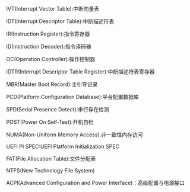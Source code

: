 IVT(Interrupt Vector Table):中断向量表

IDT(Interrupt Descriptor Table):中断描述符表

IR(Instruction Register):指令寄存器

ID(Instruction Decoder):指令译码器

OC(Operation Controller):操作控制器

IDTR(Interrupt Descriptor Table Register):中断描述符表寄存器

MBR(Master Boot Record):主引导记录

PCD(Platform Configuration Database):平台配置数据库

SPD(Serial Presence Detect):串行存在检测

POST(Power On Self-Test):开机自检

NUMA(Non-Uniform Memory Access):非一致性内存访问

UEFI PI SPEC:UEFI  Platform Initialization SPEC

FAT(File Allocation Table):文件分配表

NTFS(New Technology File System)

ACPI(Advanced Configuration and Power Interface)：高级配置与电源接口